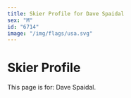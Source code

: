 ```yaml
---
title: Skier Profile for Dave Spaidal
sex: "M"
id: "6714"
image: "/img/flags/usa.svg" 
---
```


# Skier Profile

This page is for: Dave Spaidal.
    